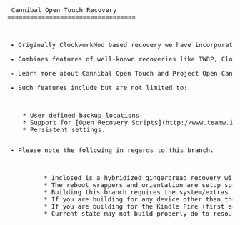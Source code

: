 <pre> Cannibal Open Touch Recovery
==================================

<ul>
<li>Originally ClockworkMod based recovery we have incorporated and updated touch controls originally written by Napstar of Team Utter Chaos.</li>
<li>Combines features of well-known recoveries like TWRP, ClockworkMod and AmonRA to allow users to easily and effortlessly manage their Android-powered devices.</li>
<li>Learn more about Cannibal Open Touch and Project Open Cannibal at [projectopencannibal.net](http://www.projectopencannibal.net/the-project/) or come join as at our [forums](http://forums.projectopencannibal.net/).</li>
<li>Such features include but are not limited to:</li>
</ul>
	* User defined backup locations.
	* Support for [Open Recovery Scripts](http://www.teamw.in/OpenRecoveryScript).
	* Persistent settings.
<ul>
<li>Please note the following in regards to this branch.</li>
<ul>
	* Inclosed is a hybridized gingerbread recovery with backported ext4 and 'Retouch Binaries' for 3.0 boot image compatibility on the Kindle Fire (first edition).
	* The reboot wrappers and orientation are setup specfically for the Kindle Fire (first edition).
	* Building this branch requires the system/extras repo from Jellybean, specfically 'system/extras/ext4_utils' in order to work.
	* If you are building for any device other than the Kindle Fire (first edition) please see the Gingerbread or Jellybean branches instead.
	* If you are building for the Kindle Fire (first edition) consider checking out a specific tag, they will be the ones labeled landscape.
	* Current state may not build properly do to resource conflicts.
